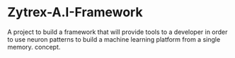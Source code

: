 # Zytrex-A.I-Framework
A project to build a framework that will provide tools to a developer in order to use neuron patterns to build a machine learning platform from a single memory. concept.

